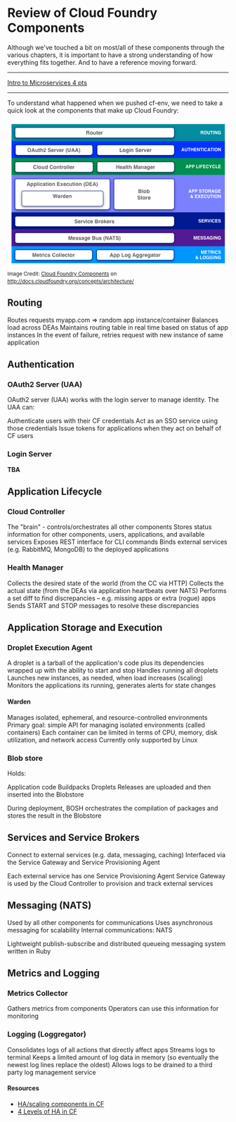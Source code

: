 # Review of Cloud Foundry Components

Although we've touched a bit on most/all of these components through the various chapters, it is important to have a strong understanding of how everything fits together. And to have a reference moving forward.

---

[Intro to Microservices 4 pts](http://www.activestate.com/blog/2014/10/microservices-and-paas-part-iv)

---

To understand what happened when we pushed cf-env, we need to take a quick look at the components that make up Cloud Foundry:

![](../images/cf-architecture.png)
<small>Image Credit: [Cloud Foundry Components](http://docs.cloudfoundry.org/concepts/images/cf_architecture_block.png) on http://docs.cloudfoundry.org/concepts/architecture/</small>

## Routing

Routes requests
myapp.com => random app instance/container
Balances load across DEAs
Maintains routing table in real time based on status of app instances
In the event of failure, retries request with new instance of same application

## Authentication

### OAuth2 Server (UAA)

OAuth2 server (UAA) works with the login server to manage identity. The UAA can:

Authenticate users with their CF credentials
Act as an SSO service using those credentials
Issue tokens for applications when they act on behalf of CF users

### Login Server

**TBA**

## Application Lifecycle

### Cloud Controller

The "brain" - controls/orchestrates all other components
Stores status information for other components, users, applications, and available services
Exposes REST interface for CLI commands
Binds external services (e.g. RabbitMQ, MongoDB) to the deployed applications

### Health Manager

Collects the desired state of the world (from the CC via HTTP)
Collects the actual state (from the DEAs via application heartbeats over NATS)
Performs a set diff to find discrepancies – e.g. missing apps or extra (rogue) apps
Sends START and STOP messages to resolve these discrepancies

## Application Storage and Execution

### Droplet Execution Agent

A droplet is a tarball of the application's code plus its dependencies wrapped up with the ability to start and stop
Handles running all droplets
Launches new instances, as needed, when load increases (scaling)
Monitors the applications its running, generates alerts for state changes

#### Warden

Manages isolated, ephemeral, and resource-controlled environments
Primary goal: simple API for managing isolated environments (called containers)
Each container can be limited in terms of CPU, memory, disk utilization, and network access
Currently only supported by Linux

### Blob store

Holds:

Application code
Buildpacks
Droplets
Releases are uploaded and then inserted into the Blobstore

During deployment, BOSH orchestrates the compilation of packages and stores the result in the Blobstore

## Services and Service Brokers

Connect to external services (e.g. data, messaging, caching)
Interfaced via the Service Gateway and Service Provisioning Agent

Each external service has one Service Provisioning Agent
Service Gateway is used by the Cloud Controller to provision and track external services

## Messaging (NATS)

Used by all other components for communications
Uses asynchronous messaging for scalability
Internal communications: NATS

Lightweight publish-subscribe and distributed queueing messaging system written in Ruby

## Metrics and Logging

### Metrics Collector

Gathers metrics from components
Operators can use this information for monitoring

### Logging (Loggregator)

Consolidates logs of all actions that directly affect apps
Streams logs to terminal
Keeps a limited amount of log data in memory (so eventually the newest log lines replace the oldest)
Allows logs to be drained to a third party log management service


#### Resources

* [HA/scaling components in CF](http://docs.pivotal.io/pivotalcf/concepts/high-availability.html)
* [4 Levels of HA in CF](http://blog.pivotal.io/cloud-foundry-pivotal/products/the-four-levels-of-ha-in-pivotal-cf)
